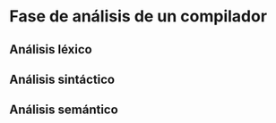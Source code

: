 # Fase de análisis de un compilador

## Análisis léxico

## Análisis sintáctico

## Análisis semántico